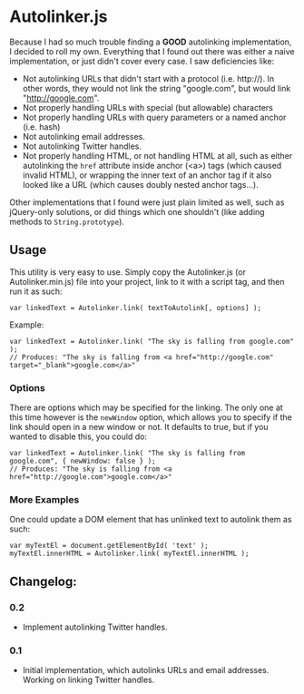 # Autolinker.js

Because I had so much trouble finding a **GOOD** autolinking implementation, I decided to roll my own. Everything that I found out there was either a naive implementation, or just didn't cover every case. I saw deficiencies like:

- Not autolinking URLs that didn't start with a protocol (i.e. http://). In other words, they would not link the string "google.com", but would link "http://google.com".
- Not properly handling URLs with special (but allowable) characters
- Not properly handling URLs with query parameters or a named anchor (i.e. hash)
- Not autolinking email addresses.
- Not autolinking Twitter handles.
- Not properly handling HTML, or not handling HTML at all, such as either autolinking the `href` attribute inside anchor (&lt;a&gt;) tags (which caused invalid HTML), or wrapping the inner text of an anchor tag if it also looked like a URL (which causes doubly nested anchor tags...). 

Other implementations that I found were just plain limited as well, such as jQuery-only solutions, or did things which one shouldn't (like adding methods to `String.prototype`).


## Usage

This utility is very easy to use. Simply copy the Autolinker.js (or Autolinker.min.js) file into your project, link to it with a script tag, and then run it as such:

	var linkedText = Autolinker.link( textToAutolink[, options] );
	
Example:

	var linkedText = Autolinker.link( "The sky is falling from google.com" );
	// Produces: "The sky is falling from <a href="http://google.com" target="_blank">google.com</a>"
	
### Options
There are options which may be specified for the linking. The only one at this time however is the `newWindow` option, which allows you to specify if the link should open in a new window or not. It defaults to true, but if you wanted to disable this, you could do:

	var linkedText = Autolinker.link( "The sky is falling from google.com", { newWindow: false } );
	// Produces: "The sky is falling from <a href="http://google.com">google.com</a>"

### More Examples
One could update a DOM element that has unlinked text to autolink them as such:

	var myTextEl = document.getElementById( 'text' );
	myTextEl.innerHTML = Autolinker.link( myTextEl.innerHTML );

## Changelog:

### 0.2

- Implement autolinking Twitter handles.

### 0.1

* Initial implementation, which autolinks URLs and email addresses. Working on linking Twitter handles.
